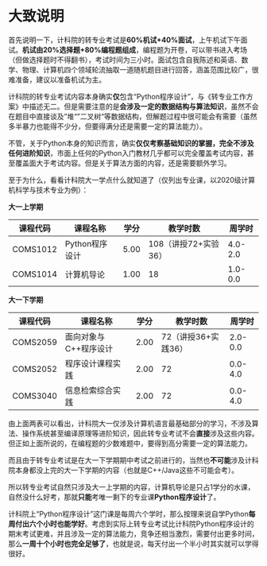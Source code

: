# 大致说明

首先说明一下，计科院的转专业考试是**60%机试+40%面试**，上午机试下午面试。**机试由20%选择题+80%编程题组成**，编程题为开卷，可以带书进入考场（但做选择题时不得翻书），考试时间为三小时。面试包含自我陈述和英语、数学、物理、计算机四个领域轮流抽取一道随机题目进行回答，涵盖范围比较广，很难准备，建议以准备机试为主。

计科院的转专业考试内容本身确实**仅**包含“Python程序设计”，与《转专业工作方案》中描述无二。但是需要注意的是**会涉及一定的数据结构与算法知识**，虽然不会在题目中直接谈及”堆“”二叉树“等数据结构，但解题过程中很可能会有需要（虽然多半暴力也能得不少分，但要得满分还是需要一定的算法能力）。

不管，关于Python本身的知识而言，确实**仅仅考察基础知识的掌握，完全不涉及任何进阶知识**，市面上任何的Python入门教材几乎都可以完全覆盖考试内容，甚至覆盖面大于考试内容。但是关于算法方面的内容，还是需要额外学习。

至于为什么，看看计科院大一学点什么就知道了（仅列出专业课，以2020级计算机科学与技术专业为例）：

**大一上学期**

| 课程代码 | 课程名称       | 学分 | 教学时数             | 周学时  |
| -------- | -------------- | ---- | -------------------- | ------- |
| COMS1012 | Python程序设计 | 5.00 | 108（讲授72+实验36） | 4.0-2.0 |
| COMS1014 | 计算机导论     | 1.00 | 18                   | 1.0-0.0 |

**大一下学期**

| 课程代码 | 课程名称              | 学分 | 教学时数            | 周学时  |
| -------- | --------------------- | ---- | ------------------- | ------- |
| COMS2059 | 面向对象与C++程序设计 | 2.00 | 72（讲授36+实践36） | 2.0-0.0 |
| COMS2052 | 程序设计课程实践      | 2.00 | 72                  | 0.0-4.0 |
| COMS3040 | 信息检索综合实践      | 2.00 | 72                  | 0.0-4.0 |

由上面两表可以看出，计科院大一仅涉及计算机语言最基础部分的学习，不涉及算法、操作系统甚至编译原理等进阶知识，因此转专业考试不会**直接**涉及这些内容。但正如上面所说的，在编程题的少数难题中，要得到高分需要一定的算法能力。

而且由于转专业考试是在大一下学期期中考试之前进行的，当然也**不可能**涉及计科院本身都没上完的大一下学期的内容（也就是C++/Java这些不可能会考）。

所以转专业考试自然只涉及大一上学期的内容，计算机导论是只占1学分的水课，自然没什么好考，那就**只能**考唯一剩下的专业课**Python程序设计**了。

计科院上“Python程序设计”这门课是每周六个学时，那么按理来说自学Python**每周付出六个小时也能学好**。考虑到实际上转专业考试比计科院Python程序设计的期末考试更难，并且涉及一定的算法能力，竞争还相当激烈，需要付出更多时间，那么**一周十个小时也完全足够了**，也就是说，每天付出一个半小时其实就可以学得很好。